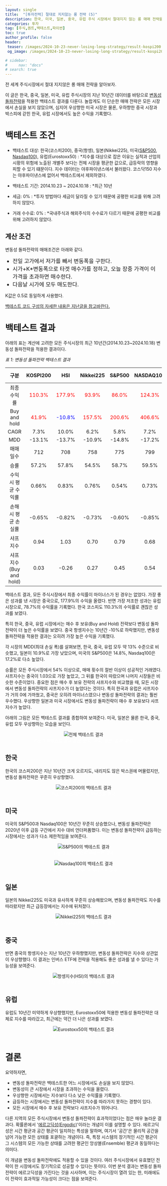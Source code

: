 ```yaml
---
layout: single
title:  "[투자전력] 절대로 지지않는 롱 전략 (5)"
description: 한국, 미국, 일본, 중국, 유럽 주식 시장에서 절대지지 않는 롱 매매 전략을 분석한 글
categories: 투자
tag: [주식,퀀트,백테스트,파이썬]
toc: true
author_profile: false
header:
 teaser: /images/2024-10-23-never-losing-long-strategy/result-kospi200.webp
 og_image: /images/2024-10-23-never-losing-long-strategy/result-kospi200.webp

# sidebar:
#     nav: "docs"
# search: true
---
```

전 세계 주식시장에서 절대 지지않은 롱 매매 전략을 알아보자.

이 글은 한국, 중국, 일본, 미국, 유럽 주식시장의 지난 10년간 데이터를 바탕으로 [변동성 돌파전략](/투자/volatility-break-out-strategy/)을 적용한 백테스트 결과를 다룬다. 놀랍게도 이 단순한 매매 전략은 모든 시장에서 손실을 보지 않았으며, 심지어 우상향한 미국 시장은 물론, 우하향한 중국 시장과 박스피에 갇힌 한국, 유럽 시장에서도 높은 수익을 기록했다.

# 백테스트 조건
- 백테스트 대상: 한국(코스피200), 중국(항셍), 일본(Nikkei225), 미국([S&P500](/투자/snp-historical-return-since-1871), [Nasdaq100](nasdaq100-since-1985)), 유럽(Eurostoxx50) 
: *지수를 대상으로 잡은 이유는 실적과 산업의 시황의 위험에 노출된 개별주 보다는 전체 시장을 평균한 값으로, 급등락의 영향을 피할 수 있기 떄문이다. 지수 데이터는 야후파이낸스에서 불러왔다. 코스닥150 지수는 야후파이낸스에 없어서 백테스트에서 제외하였다.

- 백테스트 기간: 2014.10.23 ~ 2024.10.18
: *최근 10년

- 세금: 0%
: *투자 방법마다 세금이 달라질 수 있기 때문에 공평한 비교를 위해 고려하지 않았다.

- 거래 수수료: 0%
: *국내주식과 해외주식의 수수료가 다르기 때문에 공평한 비교를 위해 고려하지 않았다.

## 계산 조건
변동성 돌파전략의 매매조건은 아래와 같다. 

<div class="notice--primary">
<ul>
    <li style="font-size: 1.25em;">전일 고가에서 저가를 빼서 변동폭을 구한다.</li>
    <li style="font-size: 1.25em;">시가+K*변동폭으로 타겟 매수가를 정하고, 오늘 장중 가격이 이 가격을 초과하면 매수한다.</li>
    <li style="font-size: 1.25em;">다음날 시가에 모두 매도한다.</li>
</ul>
</div>

K값은 0.5로 동일하게 사용했다. 

[백테스트 코드 구성의 자세한 내용은 지난글을 참고바란다.](/투자/volatility-break-out-strategy/)

# 백테스트 결과
아래의 표는 계산에 고려한 모든 주식시장의 최근 10년간(2014.10.23~2024.10.18) 변동성 돌파전략을 적용한 결과이다. 

*표 1: 변동성 돌파전략 백테스트 결과*

| 구분 | KOSPI200 | HSI | Nikkei225 | S&P500 | NASDAQ100 | EUROSTOXX 50 |
|:---:|:---:|:---:|:---:|:---:|:---:|:---:|
| 최종 수익률 | <span style="color: red;">110.3%</span> | <span style="color: red;">177.9%</span> | <span style="color: red;">93.9%</span> | <span style="color: red;">86.0%</span> | <span style="color: red;">124.3%</span> | <span style="color: red;">78.7%</span> |
| Buy and hold | <span style="color: red;">41.9%</span> | <span style="color: blue;">-10.8%</span> | <span style="color: red;">157.5%</span> | <span style="color: red;">200.6%</span> | <span style="color: red;">406.6%</span> | <span style="color: red;">63.8%</span> |
| CAGR | 7.3% | 10.0% | 6.2% | 5.8% | 7.2% | 5.3% |
| MDD | -13.1% | -13.7% | -10.9% | -14.8% | -17.2% | -13.3% |
| 매매일수  | 712 | 708 |  758 | 775 | 799 | 802 |
| 승률  | 57.2% | 57.8% | 54.5% | 58.7% | 59.5% | 54.6% |
| 수익 시 평균 수익률 | 0.66% | 0.83% |  0.76% | 0.54% | 0.73% | 0.59% |
| 손해 시 평균 손실률  | -0.65% | -0.82% | -0.73% | -0.60% | -0.85% | -0.57% |
| 샤프지수  | 0.94 | 1.03 | 0.70 | 0.79 | 0.68 | 0.68 |
| 샤프지수(Buy and hold)  | 0.03 | -0.26 | 0.27 | 0.45 | 0.54 | 0.06 |

백테스트 결과, 모든 주식시장에서 최종 수익률이 마이너스가 된 경우는 없었다. 가장 좋은 성과를 낸 시장은 중국으로, 177.9%의 수익을 올렸다. 반면 가장 저조한 성과는 유럽 시장으로, 78.7%의 수익률을 기록했다. 한국 코스피도 110.3%의 수익률로 괜찮은 성과를 보였다.

특히 한국, 중국, 유럽 시장에서는 매수 후 보유(Buy and Hold) 전략보다 변동성 돌파전략이 더 높은 수익률을 보였다. 중국 항셍지수는 10년간 -10%로 하락했지만, 변동성 돌파전략을 적용한 결과는 오히려 가장 높은 수익을 기록했다.

각 시장의 MDD(최대 손실 폭)를 살펴보면, 한국, 중국, 유럽 모두 약 13% 수준으로 비슷했고, 일본이 10.9%로 가장 낮았으며, 미국의 S&P500은 14.8%, Nasdaq100은 17.2%로 다소 높았다.

승률은 모든 주식시장에서 54% 이상으로, 매매 횟수의 절반 이상이 성공적인 거래였다. 샤프지수는 중국이 1.03으로 가장 높았고, 그 뒤를 한국이 따랐으며 나머지 시장들은 비슷한 수준이었다. 중요한 점은 매수 후 보유 전략의 샤프지수와 비교했을 때, 모든 시장에서 변동성 돌파전략의 샤프지수가 더 높았다는 것이다. 특히 한국과 유럽은 샤프지수가 거의 0에 가까웠고, 중국은 오히려 마이너스였으나 변동성 돌파전략의 결과는 훨씬 우수했다. 우상향한 일본과 미국 시장에서도 변동성 돌파전략이 매수 후 보유보다 샤프지수가 높았다.

아래의 그림은 모든 백테스트 결과를 종합하여 보여준다. 미국, 일본은 물론 한국, 중국, 유럽 모두 우상향하는 모습을 보인다.

<p align="center">   
    <img src="/images/2024-10-23-never-losing-long-strategy/result-in-total.webp" alt="전체 백테스트 결과">
    <br>
   <span style="font-style: italic; color: #FFFFFF;">Fig. 1 백테스트 결과 종합; 한국, 미국, 일본, 중국, 유럽 </span>
</p>

## 한국
한국의 코스피200은 지난 10년간 크게 오르지도, 내리지도 않은 박스권에 머물렀지만, 변동성 돌파전략은 꾸준히 우상향했다.

<p align="center">   
    <img src="/images/2024-10-23-never-losing-long-strategy/result-kospi200.webp" alt="코스피200의 백테스트 결과">
    <br>
   <span style="font-style: italic; color: #FFFFFF;">Fig. 2 코스피200의 백테스트 결과 </span>
</p>

## 미국
미국의 S&P500과 Nasdaq100은 10년간 꾸준히 상승했으나, 변동성 돌파전략은 2020년 이후 급등 구간에서 지수 대비 언더퍼폼했다. 이는 변동성 돌파전략이 급등하는 시장에서는 성과가 다소 제한적임을 보여준다. 

<p align="center">   
    <img src="/images/2024-10-23-never-losing-long-strategy/result-snp500.webp" alt="S&P500의 백테스트 결과">
    <br>
   <span style="font-style: italic; color: #FFFFFF;">Fig. 3 S&P500의 백테스트 결과 </span>
</p>

<p align="center">   
    <img src="/images/2024-10-23-never-losing-long-strategy/result-nasdaq100.webp" alt="Nasdaq100의 백테스트 결과">
    <br>
   <span style="font-style: italic; color: #FFFFFF;">Fig. 4 Nasdaq100의 백테스트 결과 </span>
</p>

## 일본
일본의 Nikkei225도 미국과 유사하게 꾸준히 상승해왔으며, 변동성 돌파전략도 지수를 따라왔지만 최근 급등장에서는 지수에 뒤처졌다.

<p align="center">   
    <img src="/images/2024-10-23-never-losing-long-strategy/result-nikkei225.webp" alt="Nikkei225의 백테스트 결과">
    <br>
   <span style="font-style: italic; color: #FFFFFF;">Fig. 5 Nikkei225의 백테스트 결과 </span>
</p>

## 중국
반면 중국의 항셍지수는 지난 10년간 우하향했지만, 변동성 돌파전략은 지수와 상관없이 우상향했다. 이 결과는 인버스 ETF에 전략을 적용해도 좋은 성과를 낼 수 있다는 가능성을 보여준다.

<p align="center">   
    <img src="/images/2024-10-23-never-losing-long-strategy/result-hsi.webp" alt="항셍지수(HSI)의 백테스트 결과">
    <br>
   <span style="font-style: italic; color: #FFFFFF;">Fig. 6 항셍지수(HSI)의 백테스트 결과 </span>
</p>

## 유럽
유럽도 10년간 미약하게 우상향했지만, Eurostoxx50에 적용한 변동성 돌파전략은 대체로 지수를 따라갔고, 최근에는 약간 더 나은 성과를 보였다.

<p align="center">   
    <img src="/images/2024-10-23-never-losing-long-strategy/result-eurostoxx50.webp" alt="Eurostoxx50의 백테스트 결과">
    <br>
   <span style="font-style: italic; color: #FFFFFF;">Fig. 7 Eurostoxx50의 백테스트 결과 </span>
</p>

# 결론
요약하자면,
- 변동성 돌파전략은 백테스트한 어느 시장에서도 손실을 보지 않았다.
- 변동성이 큰 시장에서 시장을 초과하는 수익을 올렸다.
- 우상향한 시장에서는 지수보다 다소 낮은 수익률을 기록했다.
- 급등하는 시장에서는 변동성 돌파전략이 지수를 따라가지 못하는 경향이 있다.
- 모든 시장에서 매수 후 보유 전략보다 샤프지수가 뛰어나다.

다른 지역의 모든 주식시장에서 변동성 돌파전략이 효과적이었다는 점은 매우 놀라운 결과다. 확률론에서 '[에르고딕성(Ergodic)](https://namu.wiki/w/%EC%97%90%EB%A5%B4%EA%B3%A0%EB%94%95%20%EA%B0%80%EC%84%A4)'이라는 개념이 이를 설명할 수 있다. 에르고딕성은 시간 평균과 공간 평균이 일치하는 특성을 말하며, 여기서 '공간'은 물리적 공간을 넘어 가능한 모든 상태를 포괄하는 개념이다. 즉, 특정 시스템의 장기적인 시간 평균이 그 시스템의 모든 가능한 상태를 고려한 평균인 앙상블(Ensemble) 평균과 동일하다는 의미다.

이 개념을 변동성 돌파전략에도 적용할 수 있을 것이다. 여러 주식시장에서 유효했던 전략이 한 시장에서도 장기적으로 성공할 수 있다는 뜻이다. 이번 분석 결과는 변동성 돌파전략이 에르고딕성을 가진다는 것을 시사하며, 이는 주식시장이 열려 있는 한, 미래에도 이 전략이 효과적일 가능성이 크다는 점을 보여준다.